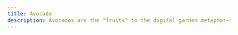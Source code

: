 ```yaml
---
title: Avocado
description: Avocados are the "fruits" to the digital garden metaphor–the ’new’ pieces of content. This is new work created from budding thoughts, mostly longer form essays, projects, etc. At this stage, thoughts and ideas have matured enough to be able to share and collaborate.
---
```


